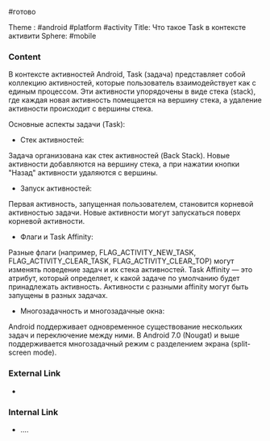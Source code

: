 #готово 

Theme : #android #platform #activity 
Title: Что такое Task в контексте активити
Sphere: #mobile 

### Content

В контексте активностей Android, Task (задача) представляет собой коллекцию активностей, которые пользователь взаимодействует как с единым процессом. Эти активности упорядочены в виде стека (stack), где каждая новая активность помещается на вершину стека, а удаление активности происходит с вершины стека.

Основные аспекты задачи (Task):

- Стек активностей:

Задача организована как стек активностей (Back Stack). Новые активности добавляются на вершину стека, а при нажатии кнопки "Назад" активности удаляются с вершины.

- Запуск активностей:

Первая активность, запущенная пользователем, становится корневой активностью задачи. Новые активности могут запускаться поверх корневой активности.

- Флаги и Task Affinity:

Разные флаги (например, FLAG_ACTIVITY_NEW_TASK, FLAG_ACTIVITY_CLEAR_TASK, FLAG_ACTIVITY_CLEAR_TOP) могут изменять поведение задач и их стека активностей.
Task Affinity — это атрибут, который определяет, к какой задаче по умолчанию будет принадлежать активность. Активности с разными affinity могут быть запущены в разных задачах.

- Многозадачность и многозадачные окна:

Android поддерживает одновременное существование нескольких задач и переключение между ними. В Android 7.0 (Nougat) и выше поддерживается многозадачный режим с разделением экрана (split-screen mode).

### External Link

- 

### Internal Link

- ....